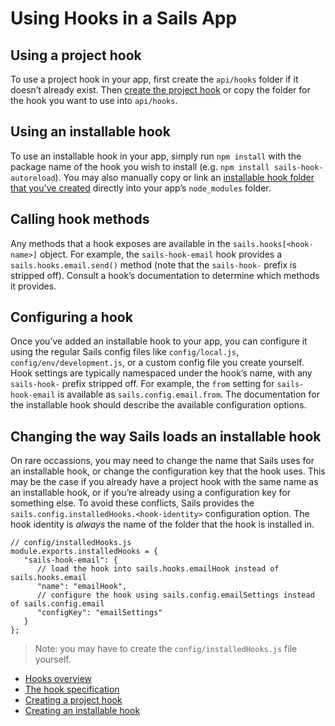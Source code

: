 # Using Hooks in a Sails App

## Using a project hook
To use a project hook in your app, first create the `api/hooks` folder if it doesn&rsquo;t already exist.  Then [create the project hook](http://sailsjs.com/documentation/concepts/extending-sails/Hooks/projecthooks.html) or copy the folder for the hook you want to use into `api/hooks`.

## Using an installable hook
To use an installable hook in your app, simply run `npm install` with the package name of the hook you wish to install (e.g. `npm install sails-hook-autoreload`).  You may also manually copy or link an [installable hook folder that you've created](http://sailsjs.com/documentation/concepts/extending-sails/Hooks/installablehooks.html) directly into your app&rsquo;s `node_modules` folder.

## Calling hook methods
Any methods that a hook exposes are available in the `sails.hooks[<hook-name>]` object.  For example, the `sails-hook-email` hook provides a `sails.hooks.email.send()` method (note that the `sails-hook-` prefix is stripped off).  Consult a hook&rsquo;s documentation to determine which methods it provides.

## Configuring a hook
Once you&rsquo;ve added an installable hook to your app, you can configure it using the regular Sails config files like `config/local.js`, `config/env/development.js`, or a custom config file you create yourself.  Hook settings are typically namespaced under the hook&rsquo;s name, with any `sails-hook-` prefix stripped off.  For example, the `from` setting for `sails-hook-email` is available as `sails.config.email.from`.  The documentation for the installable hook should describe the available configuration options.

## Changing the way Sails loads an installable hook
On rare occassions, you may need to change the name that Sails uses for an installable hook, or change the configuration key that the hook uses.  This may be the case if you already have a project hook with the same name as an installable hook, or if you&rsquo;re already using a configuration key for something else.  To avoid these conflicts, Sails provides the `sails.config.installedHooks.<hook-identity>` configuration option.  The hook identity is *always* the name of the folder that the hook is installed in.  

```
// config/installedHooks.js
module.exports.installedHooks = {
   "sails-hook-email": {
      // load the hook into sails.hooks.emailHook instead of sails.hooks.email
      "name": "emailHook",
      // configure the hook using sails.config.emailSettings instead of sails.config.email
      "configKey": "emailSettings"
   }
};
```

> Note: you may have to create the `config/installedHooks.js` file yourself.

* [Hooks overview](http://sailsjs.com/documentation/concepts/extending-sails/Hooks)
* [The hook specification](http://sailsjs.com/documentation/concepts/extending-sails/hooks/hook-specification)
* [Creating a project hook](http://sailsjs.com/documentation/concepts/extending-sails/Hooks/projecthooks.html)
* [Creating an installable hook](http://sailsjs.com/documentation/concepts/extending-sails/Hooks/installablehooks.html)



<docmeta name="displayName" value="Using Hooks">
<docmeta name="stabilityIndex" value="3">
